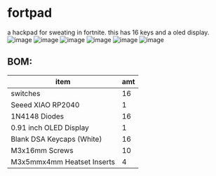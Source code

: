 # fortpad
a hackpad for sweating in fortnite. this has 16 keys and a oled display.
![image](https://github.com/user-attachments/assets/99768944-b53f-499b-a927-5cc45b6da477)
![image](https://github.com/user-attachments/assets/0c2d032d-1353-45d6-8ee1-4f05d0231855)
![image](https://github.com/user-attachments/assets/d7f6d533-8948-4087-9f9a-196175430355)
![image](https://github.com/user-attachments/assets/8c2ffe6e-f170-493e-87db-f7f7db21022a)
![image](https://github.com/user-attachments/assets/b7a02272-7e55-4b0d-90cc-a40517c2b40b)
![image](https://github.com/user-attachments/assets/a5fff0c3-8120-401f-a822-f160504c70c1)

## BOM:
| item                            | amt|
|---------------------------------|----|
| switches                        | 16 |
| Seeed XIAO RP2040               | 1  |
| 1N4148 Diodes                   | 16 |
| 0.91 inch OLED Display          | 1  |
| Blank DSA Keycaps (White)       | 16 |
| M3x16mm Screws                  | 10 |
| M3x5mmx4mm Heatset Inserts      | 4  |
